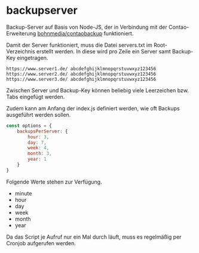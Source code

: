 # backupserver
Backup-Server auf Basis von Node-JS, der in Verbindung mit der Contao-Erweiterung [bohnmedia/contaobackup](https://github.com/bohnmedia/contaobackup) funktioniert.

Damit der Server funktioniert, muss die Datei servers.txt im Root-Verzeichnis erstellt werden. In diese wird pro Zeile ein Server samt Backup-Key eingetragen.

```
https://www.server1.de/ abcdefghijklmnopqrstuvwxyz123456
https://www.server2.de/ abcdefghijklmnopqrstuvwxyz123456
https://www.server3.de/ abcdefghijklmnopqrstuvwxyz123456
```

Zwischen Server und Backup-Key können beliebig viele Leerzeichen bzw. Tabs eingefügt werden.

Zudem kann am Anfang der index.js definiert werden, wie oft Backups ausgeführt werden sollen.

```javascript
const options = {
    backupsPerServer: {
        hour: 3,
        day: 7,
        week: 4,
        month: 3,
        year: 1
    }
}
```

Folgende Werte stehen zur Verfügung.

* minute
* hour
* day
* week
* month
* year

Da das Script je Aufruf nur ein Mal durch läuft, muss es regelmäßig per Cronjob aufgerufen werden.

